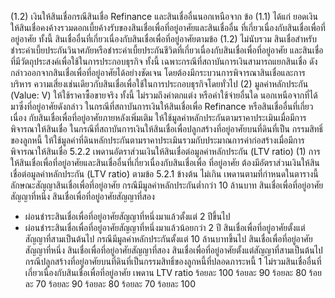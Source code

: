 (1.2) เงินให้สินเชื่อกรณีสินเชื่อ Refinance และสินเชื่ออื่นนอกเหนือจาก
ข้อ (1.1) ได้แก่ ยอดเงินให้สินเชื่อคงค้างรวมดอกเบี้ยค้างรับของสินเชื่อเพื่อที่อยู่อาศัยและสินเชื่ออื่น
ที่เกี่ยวเนื่องกับสินเชื่อเพื่อที่อยู่อาศัย
ทั้งนี้ สินเชื่ออื่นที่เกี่ยวเนื่องกับสินเชื่อเพื่อที่อยู่อาศัยตามข้อ (1.2) ไม่นับรวม
สินเชื่อสำหรับชำระค่าเบี้ยประกันวินาศภัยหรือชำระค่าเบี้ยประกันชีวิตที่เกี่ยวเนื่องกับสินเชื่อเพื่อที่อยู่อาศัย
และสินเชื่อที่มีวัตถุประสงค์เพื่อใช้ในการประกอบธุรกิจ ทั้งนี้ เฉพาะกรณีที่สถาบันการเงินสามารถแยกสินเชื่อ
ดังกล่าวออกจากสินเชื่อเพื่อที่อยู่อาศัยได้อย่างชัดเจน โดยต้องมีกระบวนการพิจารณาสินเชื่อและการบริหาร
ความเสี่ยงเช่นเดียวกับสินเชื่อเพื่อใช้ในการประกอบธุรกิจโดยทั่วไป
(2) มูลค่าหลักประกัน (Value: V) ให้ใช้ราคาซื้อขายจริง ทั้งนี้ ไม่รวมถึงค่าตกแต่ง
หรือค่าใช้จ่ายอื่นใด นอกเหนือจากที่ได้มาซึ่งที่อยู่อาศัยดังกล่าว
ในกรณีที่สถาบันการเงินให้สินเชื่อเพื่อ Refinance หรือสินเชื่ออื่นที่เกี่ยวเนื่อง
กับสินเชื่อเพื่อที่อยู่อาศัยภายหลังเพิ่มเติม ให้ใช้มูลค่าหลักประกันตามราคาประเมินเมื่อมีการพิจารณาให้สินเชื่อ
ในกรณีที่สถาบันการเงินให้สินเชื่อเพื่อปลูกสร้างที่อยู่อาศัยบนที่ดินที่เป็น
กรรมสิทธิ์ของลูกหนี้ ให้ใช้มูลค่าที่ดินหลักประกันตามราคาประเมินรวมกับประมาณการค่าก่อสร้างเมื่อมีการ
พิจารณาให้สินเชื่อ
5.2.2 เพดานอัตราส่วนเงินให้สินเชื่อต่อมูลค่าหลักประกัน (LTV ratio)
(1) การให้สินเชื่อเพื่อที่อยู่อาศัยและสินเชื่ออื่นที่เกี่ยวเนื่องกับสินเชื่อเพื่อ
ที่อยู่อาศัย ต้องมีอัตราส่วนเงินให้สินเชื่อต่อมูลค่าหลักประกัน (LTV ratio) ตามข้อ 5.2.1 ข้างต้น ไม่เกิน
เพดานตามที่กําหนดในตารางนี้
ลักษณะสัญญาสินเชื่อเพื่อที่อยู่อาศัย
กรณีมีมูลค่าหลักประกันต่ำกว่า 10 ล้านบาท
สินเชื่อเพื่อที่อยู่อาศัยสัญญาที่หนึ่ง
สินเชื่อเพื่อที่อยู่อาศัยสัญญาที่สอง
- ผ่อนชำระสินเชื่อเพื่อที่อยู่อาศัยสัญญาที่หนึ่งมาแล้วตั้งแต่ 2 ปีขึ้นไป
- ผ่อนชำระสินเชื่อเพื่อที่อยู่อาศัยสัญญาที่หนึ่งมาแล้วน้อยกว่า 2 ปี
สินเชื่อเพื่อที่อยู่อาศัยตั้งแต่สัญญาที่สามเป็นต้นไป
กรณีมีมูลค่าหลักประกันตั้งแต่ 10 ล้านบาทขึ้นไป
สินเชื่อเพื่อที่อยู่อาศัยสัญญาที่หนึ่ง
สินเชื่อเพื่อที่อยู่อาศัยสัญญาที่สอง
สินเชื่อเพื่อที่อยู่อาศัยตั้งแต่สัญญาที่สามเป็นต้นไป
กรณีปลูกสร้างที่อยู่อาศัยบนที่ดินที่เป็นกรรมสิทธิ์ของลูกหนี้ที่ปลอดภาระหนี้
1 ไม่รวมสินเชื่ออื่นที่เกี่ยวเนื่องกับสินเชื่อเพื่อที่อยู่อาศัย
เพดาน
LTV ratio
ร้อยละ 100
ร้อยละ 90
ร้อยละ 80
ร้อยละ 70
ร้อยละ 90
ร้อยละ 80
ร้อยละ 70
ร้อยละ 100
